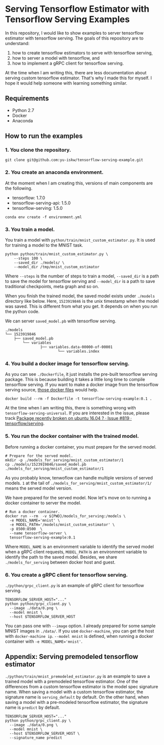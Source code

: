 # Serving Tensorflow Estimator with Tensorflow Serving Examples

In this repository, I would like to show examples to server tensorflow estimator with tensorflow serving.
The goals of this repository are to understand:
1. how to create tensorflow estimators to serve with tensorflow serving,
2. how to server a model with tensorflow, and
3. how to implement a gRPC client for tensorflow serving.

At the time when I am writing this, there are less documentation about serving custom tensorflow estimator.
That's why I made this for myself.
I hope it would help someone with learning something similar.

## Requirements
- Python 2.7
- Docker
- Anaconda

## How to run the examples

### 1. You clone the repository.
```
git clone git@github.com:yu-iskw/tensorflow-serving-example.git
```

### 2. You create an anaconda environment.
At the moment when I am creating this, versions of main components are the following.
- tensorflow: 1.7.0
- tensorflow-serving-api: 1.5.0
- tensorflow-serving: 1.5.0
```
conda env create -f environment.yml
```

### 3. You train a model.
You train a model with `python/train/mnist_custom_estimator.py`.
It is used for training a model to the MNIST task.
```
python python/train/mnist_custom_estimator.py \
    --steps 100 \
    --saved_dir ./models/ \
    --model_dir /tmp/mnist_custom_estimator
```

Where `--steps` is the number of steps to train a model, `--saved_dir` is a path to save the model for tensorflow serving  and `--model_dir` is a path to save traditional checkpoints, meta graph and so on.

When you finish the trained model, the saved model exists under `./models` directory like below.
Here, `1523919846` is the unix timestamp when the model was saved.
This is different from what you get.
It depends on when you run the python code.

We can server `saved_model.pb` with tensorflow serving.
```
./models
└── 1523919846
    ├── saved_model.pb
        └── variables
                ├── variables.data-00000-of-00001
                        └── variables.index
```

### 4. You build a docker image for tensorflow serving.
As you can see `./Dockerfile`, it just installs the pre-built tensorflow serving package.
This is because building it takes a little long time to compile tensorflow serving.
If you want to make a docker image from the tensorflow serving source, [those docker files](https://github.com/tensorflow/serving/tree/master/tensorflow_serving/tools/docker) would help.
```
docker build --rm -f Dockerfile -t tensorflow-serving-example:0.1 .
```

At the time when I am writing this, there is something wrong with `tensorflow-serving-universal`.
If you are interested in the issue, please track [Package recently broken on ubuntu 16\.04 ? · Issue \#819 · tensorflow/serving](https://github.com/tensorflow/serving/issues/819).


### 5. You run the docker container with the trained model.
Before running a docker container, you must prepare for the served model.
```
# Prepare for the served model.
mkdir -p ./models_for_serving/mnist_custom_estimator/1
cp ./models/1523919846/saved_model.pb ./models_for_serving/mnist_custom_estimator/1
```
As you probably know, tenwoflow can handle multiple versions of served models.
`1` at the tail of `./models_for_serving/mnist_custom_estimator/1/` means the served model version.

We have prepared for the served model.
Now let's move on to running a docker container to server the model.
```
# Run a docker container.
docker run --rm  -v ${PWD}/models_for_serving:/models \
  -e MODEL_NAME='mnist' \
  -e MODEL_PATH='/models/mnist_custom_estimator' \
  -p 8500:8500  \
  --name tensorflow-server \
  tensorflow-serving-example:0.1
```

Where `MODEL_NAME` is an environment variable to identify the served model when a gRPC client requests,
`MODEL_PATH` is an environment variable to identify the path to the saved model.
Besides, we share `./models_for_serving` between docker host and guest.

### 6. You create a gRPC client for tensorflow serving.
`./python/grpc_client.py` is an example of gRPC client for tensorflow serving.
```
TENSORFLOW_SERVER_HOST="..."
python python/grpc_client.py \
  --image ./data/0.png \
  --model mnist \
  --host $TENSORFLOW_SERVER_HOST
```
You can pass one with `--image` option.
I already prepared for some sample MNIST images in `./data/`.
If you use `docker-machine`, you can get the host with `docker-machine ip`.
`--model mnist` is defined, when running a docker container with `-e MODEL_NAME='mnist'`.

## Appendix: Serving premodeled tensorflow estimator
`./python/train/mnist_premodeled_estimator.py` is an example to save a trained model with a premodeled tensorflow estimator.
One of the differences from a custom tensorflow estimator is the model spec signature name.
When saving a model with a custom tensorflow estimator, the signature name is `serving_default` by default.
On the other hand, when saving a model with a pre-modeled tensorflow estimator, the signature name is `predict` by default.
```
TENSORFLOW_SERVER_HOST="..."
python python/grpc_client.py \
  --image ./data/0.png \
  --model mnist \
  --host $TENSORFLOW_SERVER_HOST \
  --signature_name predict
```
